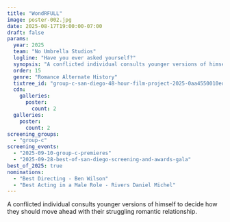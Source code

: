 ```yaml
---
title: "WondRFULL"
image: poster-002.jpg
date: 2025-08-17T19:00:00-07:00
draft: false
params:
  year: 2025
  team: "No Umbrella Studios"
  logline: "Have you ever asked yourself?"
  synopsis: "A conflicted individual consults younger versions of himself to decide how they should move ahead with their struggling romantic relationship. "
  order: 15
  genre: "Romance Alternate History"
  tixtree_id: "group-c-san-diego-48-hour-film-project-2025-0aa4550010ed"
  cdn:
    galleries:
      poster:
        count: 2
  galleries:
    poster:
      count: 2
screening_groups:
  - "group-c"
screening_events:
  - "2025-09-10-group-c-premieres"
  - "2025-09-28-best-of-san-diego-screening-and-awards-gala"
best_of_2025: true
nominations:
  - "Best Directing - Ben Wilson"
  - "Best Acting in a Male Role - Rivers Daniel Michel"
---
```

A conflicted individual consults younger versions of himself to decide how they should move ahead with their struggling romantic relationship.
